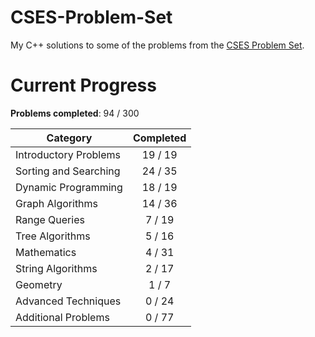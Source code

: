 # CSES-Problem-Set
My C++ solutions to some of the problems from the [CSES Problem Set](https://cses.fi/problemset/).

# Current Progress
**Problems completed**: 94 / 300

| Category | Completed |
| -------- | :-------: |
| Introductory Problems | 19 / 19 |
| Sorting and Searching | 24 / 35 |
| Dynamic Programming   | 18 / 19 |
| Graph Algorithms      | 14 / 36 |
| Range Queries         | 7 / 19  |
| Tree Algorithms       | 5 / 16  |
| Mathematics           | 4 / 31  |
| String Algorithms     | 2 / 17  |
| Geometry              | 1 / 7   |
| Advanced Techniques   | 0 / 24  |
| Additional Problems   | 0 / 77  |